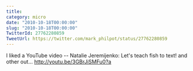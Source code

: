 ```yaml
---
title: 
category: micro
date: "2010-10-18T00:00:00"
slug: "2010-10-18T00:00:00"
TwitterId: 27762280859
TweetUrl: https://twitter.com/mark_philpot/status/27762280859
---
```


I liked a YouTube video -- Natalie Jeremijenko: Let's teach fish to text! and
other out... http://youtu.be/3GBrJiSMFu0?a
